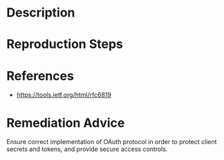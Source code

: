 # Description


# Reproduction Steps


# References

- https://tools.ietf.org/html/rfc6819


# Remediation Advice

Ensure correct implementation of OAuth protocol in order to protect client secrets and tokens, and provide secure access controls.